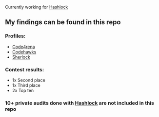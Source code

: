 Currently working for [Hashlock](https://www.hashlock.com.au)

## My findings can be found in this repo
### Profiles:
- [Code4rena](https://code4rena.com/@ljj)
- [Codehawks](https://codehawks.cyfrin.io/profile/clk3ttrj4001mib08qqu3vgk4)
- [Sherlock](https://audits.sherlock.xyz/watson/ljj)

### Contest results:
- 1x Second place
- 1x Third place
- 2x Top ten

### 10+ private audits done with [Hashlock](https://www.hashlock.com.au) are not included in this repo
